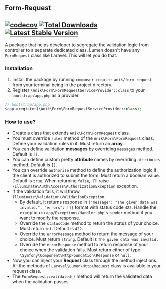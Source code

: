 ## Form-Request
[![codecov](https://codecov.io/gh/ssi-anik/form-request/branch/master/graph/badge.svg?token=1P5773S0SY)](https://codecov.io/gh/ssi-anik/form-request)
[![Total Downloads](https://poser.pugx.org/anik/form-request/downloads)](//packagist.org/packages/anik/form-request)
[![Latest Stable Version](https://poser.pugx.org/anik/form-request/v)](//packagist.org/packages/anik/form-request)
---
A package that helps developer to segregate the validation logic from controller to a separate dedicated class. Lumen doesn't have any `FormRequest` class like Laravel. This will let you do that. 

### Installation
1. Install the package by running `composer require anik/form-request` from your terminal being in the project directory.
2. Register `\Anik\Form\FormRequestServiceProvider::class` to your `bootstrap/app.php` as a provider.

```php
// bootstrap/app.php
$app->register(\Anik\Form\FormRequestServiceProvider::class);
```

### How to use?
- Create a class that extends `Anik\Form\FormRequest` class.
- You must override `rules` method of the `Anik\Form\FormRequest` class. Define your validation rules in it. Must return an **array**.
- You can define validation **messages** by overriding `messages` method. Default is `[]`.
- You can define custom pretty **attribute** names by overriding `attributes` method. Default is `[]`.
- You can override `authorize` method to define the authorization logic if the client is authorized to submit the form. Must return a boolean value. Default is `true`. When returning `false`, it'll raise `\Illuminate\Auth\Access\AuthorizationException` exception.
- If the validation fails, it will throw `Illuminate\Validation\ValidationException`.
    - By default, it returns response in `{"message": "The given data was invalid.", "errors": []}` format with status code `422`. Handle the exception in `app/Exceptions/Handler.php`'s `render` method if you want to modify the response.
    - Override the `statusCode` method to return the status of your choice. Must return `int`. Default is `422`.
    - Override the `errorMessage` method to return the message of your choice. Must return `string`. Default is `The given data was invalid.`
    - Override the `errorResponse` method to return response of your choice when the validation fails. Must return either of type `\Symfony\Component\HttpFoundation\Response` or `null`.
- Now you can inject your **Request** class through the method injections. All the methods of `Laravel\Lumen\Http\Request` class is available in your request class.
- The `FormRequest::validated()` method will return the validated data when the validation passes.
